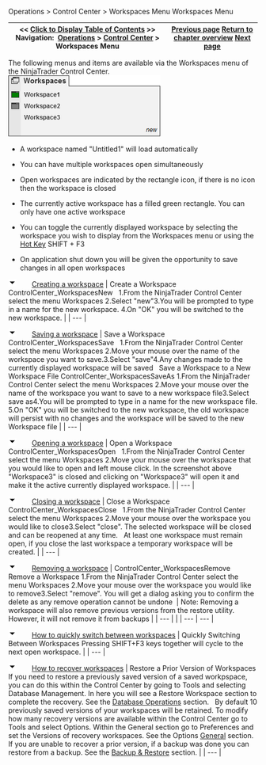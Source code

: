 ﻿
Operations \> Control Center \> Workspaces Menu
Workspaces Menu

| \<\< [Click to Display Table of Contents](workspaces_menu.md) \>\> **Navigation:**     [Operations](operations-1.md) \> [Control Center](control_center-1.md) \> Workspaces Menu | [Previous page](tools_menu-1.md) [Return to chapter overview](control_center-1.md) [Next page](connections_menu-1.md) |
| --- | --- |
The following menus and items are available via the Workspaces menu of the NinjaTrader Control Center.
 
![ControlCenter_WorkspacesMain](controlcenter_workspacesmain.png)
 
- A workspace named "Untitled1" will load automatically

- You can have multiple workspaces open simultaneously 

- Open workspaces are indicated by the rectangle icon, if there is no icon then the workspace is closed

- The currently active workspace has a filled green rectangle. You can only have one active workspace

- You can toggle the currently displayed workspace by selecting the workspace you wish to display from the Workspaces menu or using the [Hot Key](hot_key_manager-1.md) SHIFT \+ F3

- On application shut down you will be given the opportunity to save changes in all open workspaces 

![tog_minus](tog_minus-1.gif)        [Creating a workspace](javascript:HMToggle('toggle','CreatingAWorkspace','CreatingAWorkspace_ICON'))
| Create a Workspace ControlCenter_WorkspacesNew   1\.From the NinjaTrader Control Center select the menu Workspaces 2\.Select "new"3\.You will be prompted to type in a name for the new workspace. 4\.On "OK" you will be switched to the new workspace. |
| --- |

![tog_minus](tog_minus-1.gif)        [Saving a workspace](javascript:HMToggle('toggle','SavingAWorkspace','SavingAWorkspace_ICON'))
| Save a Workspace ControlCenter_WorkspacesSave   1\.From the NinjaTrader Control Center select the menu Workspaces 2\.Move your mouse over the name of the workspace you want to save.3\.Select "save"4\.Any changes made to the currently displayed workspace will be saved   Save a Workspace to a New Workspace File ControlCenter_WorkspacesSaveAs 1\.From the NinjaTrader Control Center select the menu Workspaces 2\.Move your mouse over the name of the workspace you want to save to a new workspace file3\.Select save as4\.You will be prompted to type in a name for the new workspace file. 5\.On "OK" you will be switched to the new workspace, the old workspace will persist with no changes and the workspace will be saved to the new Workspace file |
| --- |

![tog_minus](tog_minus-1.gif)        [Opening a workspace](javascript:HMToggle('toggle','OpeningAWorkspace','OpeningAWorkspace_ICON'))
| Open a Workspace ControlCenter_WorkspacesOpen   1\.From the NinjaTrader Control Center select the menu Workspaces 2\.Move your mouse over the workspace that you would like to open and left mouse click. In the screenshot above "Workspace3" is closed and clicking on "Workspace3" will open it and make it the active currently displayed workspace. |
| --- |

![tog_minus](tog_minus-1.gif)        [Closing a workspace](javascript:HMToggle('toggle','ClosingAWorkspace','ClosingAWorkspace_ICON'))
| Close a Workspace ControlCenter_WorkspacesClose   1\.From the NinjaTrader Control Center select the menu Workspaces 2\.Move your mouse over the workspace you would like to close3\.Select "close". The selected workspace will be closed and can be reopened at any time.   At least one workspace must remain open, if you close the last workspace a temporary workspace will be created. |
| --- |

![tog_minus](tog_minus-1.gif)        [Removing a workspace](javascript:HMToggle('toggle','RemovingAWorkspace','RemovingAWorkspace_ICON'))
| ControlCenter_WorkspacesRemove   Remove a Workspace 1\.From the NinjaTrader Control Center select the menu Workspaces 2\.Move your mouse over the workspace you would like to remove3\.Select "remove". You will get a dialog asking you to confirm the delete as any remove operation cannot be undone    | Note: Removing a workspace will also remove previous versions from the restore utility. However, it will not remove it from backups | | --- | |
| --- | --- |

![tog_minus](tog_minus-1.gif)        [How to quickly switch between workspaces](javascript:HMToggle('toggle','HowToQuicklySwitchBetweenWorkspaces','HowToQuicklySwitchBetweenWorkspaces_ICON'))
| Quickly Switching Between Workspaces Pressing SHIFT\+F3 keys together will cycle to the next open workspace. |
| --- |

![tog_minus](tog_minus-1.gif)        [How to recover workspaces](javascript:HMToggle('toggle','HowtorecoverWorkspaces','HowtorecoverWorkspaces_ICON'))
| Restore a Prior Version of Workspaces If you need to restore a previously saved version of a saved workpspace, you can do this within the Control Center by going to Tools and selecting Database Management. In here you will see a Restore Workspace section to complete the recovery. See the [Database Operations](database_operations-1.md) section.   By default 10 previously saved versions of your workspaces will be retained. To modify how many recovery versions are available within the Control Center go to Tools and select Options. Within the General section go to Preferences and set the Versions of recovery workspaces. See the Options [General](general_section-1.md) section.   If you are unable to recover a prior version, if a backup was done you can restore from a backup. See the [Backup \& Restore](backup__restore-1.md) section. |
| --- |
